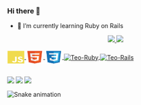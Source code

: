 ### Hi there 👋

- 🌱 I’m currently learning Ruby on Rails

<div align="center">
  <a href="https://github.com/TeodoroRaulino">
  <img height="180em" src="https://github-readme-stats.vercel.app/api?username=TeodoroRaulino&show_icons=true&theme=highcontrast&include_all_commits=true&count_private=true"/>
  <img height="180em" src="https://github-readme-stats.vercel.app/api/top-langs/?username=TeodoroRaulino&layout=compact&langs_count=7&theme=highcontrast"/>
</div>
  
<div style="display: inline_block"><br>
  <img align="center" alt="Teo-Js" height="30" width="40" src="https://raw.githubusercontent.com/devicons/devicon/master/icons/javascript/javascript-plain.svg">
  <img align="center" alt="Teo-HTML" height="30" width="40" src="https://raw.githubusercontent.com/devicons/devicon/master/icons/html5/html5-original.svg">
  <img align="center" alt="Teo-CSS" height="30" width="40" src="https://raw.githubusercontent.com/devicons/devicon/master/icons/css3/css3-original.svg">
  <img align="center" alt="Teo-Ruby" height="30" width="40" src="https://cdn.jsdelivr.net/gh/devicons/devicon/icons/ruby/ruby-original.svg">
  <img align="center" alt="Teo-Rails" height="30" width="40" src="https://cdn.jsdelivr.net/gh/devicons/devicon/icons/rails/rails-original-wordmark.svg">
</div>
  
 ##
  
<div>
  <a href="https://www.instagram.com/teo.rau/" target="_blank"><img src="https://img.shields.io/badge/-Instagram-%23E4405F?style=for-the-badge&logo=instagram&logoColor=white" target="_blank"></a>
  <a href = "mailto:contatoteoirado@gmail.com"><img src="https://img.shields.io/badge/-Gmail-%23333?style=for-the-badge&logo=gmail&logoColor=white" target="_blank"></a>
  <a href="https://www.linkedin.com/in/teodoro-raulino-lima-neto-84a125231/" target="_blank"><img src="https://img.shields.io/badge/-LinkedIn-%230077B5?style=for-the-badge&logo=linkedin&logoColor=white" target="_blank"></a>
</div>
  
  ![Snake animation](https://github.com/TeodoroRaulino/TeodoroRaulino/blob/output/github-contribution-grid-snake.svg)
